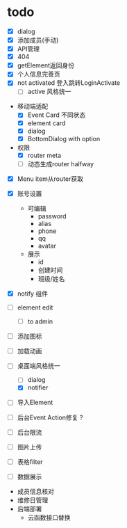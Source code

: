 # todo
+ [x] dialog
+ [x] 添加成员(手动)
+ [x] API管理
+ [x] 404
+ [x] getElement返回身份
+ [x] 个人信息完善页
+ [x] not activated 登入跳转LoginActivate
  + [ ] active 风格统一
+ 移动端适配
  + [x] Event Card 不同状态
  + [x] element card
  + [x] dialog 
  + [x] BottomDialog with option
+ 权限
  + [x] router meta
  + [ ] 动态生成router halfway
+ [x] Menu item从router获取
+ [x] 账号设置
  + 可编辑
    + password
    + alias
    + phone
    + qq
    + avatar
  + 展示
    + id
    + 创建时间
    + 班级/姓名
+ [x] notify 组件
+ [ ] element edit
  + [ ] to admin
+ [ ] 添加图标
+ [ ] 加载动画
+ [ ] 桌面端风格统一
  + [ ] dialog
  + [x] notifier
+ [ ] 导入Element
+ [ ] 后台Event Action修复 ?
+ [ ] 后台限流
+ [ ] 图片上传
+ [ ] 表格filter
+ [ ] 数据展示


+ 成员信息核对
+ 维修日管理
+ 后端部署
  + 云函数接口替换